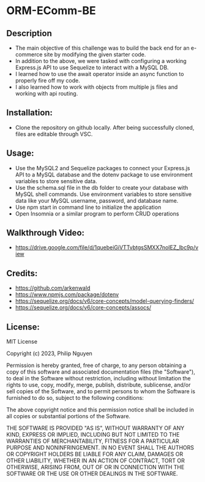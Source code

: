 # ORM-EComm-BE

## Description
- The main objective of this challenge was to build the back end for an e-commerce site by modifying the given starter code.
- In addition to the above, we were tasked with configuring a working Express.js API to use Sequelize to interact with a MySQL DB.
- I learned how to use the await operator inside an async function to properly fire off my code.
- I also learned how to work with objects from multiple js files and working with api routing.

## Installation:
- Clone the repository on github locally. After being successfully cloned, files are editable through VSC.

## Usage:
- Use the MySQL2 and Sequelize packages to connect your Express.js API to a MySQL database and the dotenv package to use environment variables to store sensitive data.
- Use the schema.sql file in the db folder to create your database with MySQL shell commands. Use environment variables to store sensitive data like your MySQL username, password, and database name.
- Use npm start in command line to initialize the application
- Open Insomnia or a similar program to perform CRUD operations

## Walkthrough Video:
- https://drive.google.com/file/d/1quebeiGiVTTvbtgsSMXX7noIEZ_lbc9p/view

## Credits:
- https://github.com/arkenwald
- https://www.npmjs.com/package/dotenv
- https://sequelize.org/docs/v6/core-concepts/model-querying-finders/
- https://sequelize.org/docs/v6/core-concepts/assocs/

## License:
MIT License

Copyright (c) 2023, Philip Nguyen

Permission is hereby granted, free of charge, to any person obtaining a copy
of this software and associated documentation files (the "Software"), to deal
in the Software without restriction, including without limitation the rights
to use, copy, modify, merge, publish, distribute, sublicense, and/or sell
copies of the Software, and to permit persons to whom the Software is
furnished to do so, subject to the following conditions:

The above copyright notice and this permission notice shall be included in all
copies or substantial portions of the Software.

THE SOFTWARE IS PROVIDED "AS IS", WITHOUT WARRANTY OF ANY KIND, EXPRESS OR
IMPLIED, INCLUDING BUT NOT LIMITED TO THE WARRANTIES OF MERCHANTABILITY,
FITNESS FOR A PARTICULAR PURPOSE AND NONINFRINGEMENT. IN NO EVENT SHALL THE
AUTHORS OR COPYRIGHT HOLDERS BE LIABLE FOR ANY CLAIM, DAMAGES OR OTHER
LIABILITY, WHETHER IN AN ACTION OF CONTRACT, TORT OR OTHERWISE, ARISING FROM,
OUT OF OR IN CONNECTION WITH THE SOFTWARE OR THE USE OR OTHER DEALINGS IN THE
SOFTWARE.


  